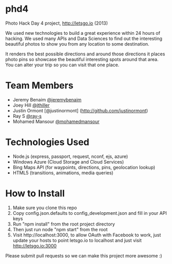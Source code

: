 phd4
====

Photo Hack Day 4 project, http://letsgo.io (2013)

We used new technologies to build a great experience within 24 hours of hacking.
We used many APIs and Data Sciences to find out the interesting beautiful photos
to show you from any location to some destination.

It renders the best possible directions and around those directions it places
photo pins so showcase the beautiful interesting spots around that area. You
can alter your trip so you can visit that one place.

Team Members
============

* Jeremy Benaim [@jeremybenaim](http://github.com/jeremybenaim)
* Joey Hill [@jthiller](http://github.com/jthiller)
* Justin Ormont [@justinormont] (http://github.com/justinormont)
* Ray S [@ray-s](http://github.com/ray-s)
* Mohamed Mansour [@mohamedmansour](http://github.com/mohamedmansour)

Technologies Used
=================

* Node.js (express, passport, request, nconf, ejs, azure)
* Windows Azure (Cloud Storage and Cloud Services)
* Bing Maps API (for waypoints, directions, pins, geolocation lookup)
* HTML5 (transitions, animations, media queries)

How to Install
==============

1. Make sure you clone this repo
2. Copy config.json.defaults to config_development.json and fill in your API keys
3. Run "npm install" from the root project directory
4. Then just run node "npm start" from the root
5. Visit http://localhost:3000, to allow OAuth with Facebook to work, just update your hosts to point letsgo.io to localhost and just visit http://letsgo.io:3000

Please submit pull requests so we can make this project more awesome :)
